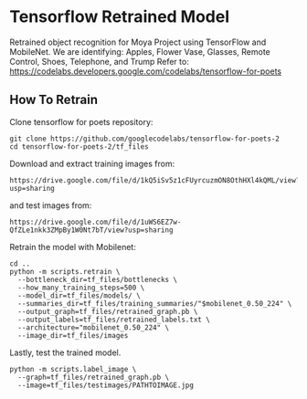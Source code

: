 # Tensorflow Retrained Model

Retrained object recognition for Moya Project using TensorFlow and MobileNet. We are identifying: Apples, Flower Vase, Glasses, Remote Control, Shoes, Telephone, and Trump
Refer to: https://codelabs.developers.google.com/codelabs/tensorflow-for-poets 

## How To Retrain

Clone tensorflow for poets repository:
```
git clone https://github.com/googlecodelabs/tensorflow-for-poets-2
cd tensorflow-for-poets-2/tf_files
```
Download and extract training images from:
```
https://drive.google.com/file/d/1kQ5iSv5z1cFUyrcuzmON8OthHXl4kQML/view?usp=sharing
```
and test images from:
```
https://drive.google.com/file/d/1uWS6EZ7w-QfZLe1nkk3ZMpBy1W0Nt7bT/view?usp=sharing
```

Retrain the model with Mobilenet:

```
cd ..
python -m scripts.retrain \
  --bottleneck_dir=tf_files/bottlenecks \
  --how_many_training_steps=500 \
  --model_dir=tf_files/models/ \
  --summaries_dir=tf_files/training_summaries/"$mobilenet_0.50_224" \
  --output_graph=tf_files/retrained_graph.pb \
  --output_labels=tf_files/retrained_labels.txt \
  --architecture="mobilenet_0.50_224" \
  --image_dir=tf_files/images
```

Lastly, test the trained model.

```
python -m scripts.label_image \
  --graph=tf_files/retrained_graph.pb \
  --image=tf_files/testimages/PATHTOIMAGE.jpg
```



